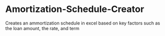 # Amortization-Schedule-Creator
Creates an ammortization schedule in excel based on key factors such as the loan amount, the rate, and term
